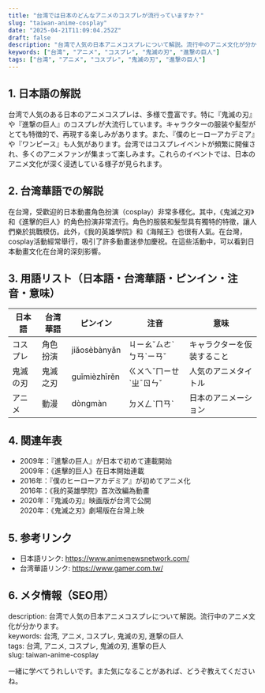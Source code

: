```yaml
---
title: "台湾では日本のどんなアニメのコスプレが流行っていますか？"
slug: "taiwan-anime-cosplay"
date: "2025-04-21T11:09:04.252Z"
draft: false
description: "台湾で人気の日本アニメコスプレについて解説。流行中のアニメ文化が分かります。"
keywords: ["台湾", "アニメ", "コスプレ", "鬼滅の刃", "進撃の巨人"]
tags: ["台湾", "アニメ", "コスプレ", "鬼滅の刃", "進撃の巨人"]
---
```


## 1. 日本語の解説  
台湾で人気のある日本のアニメコスプレは、多様で豊富です。特に『鬼滅の刃』や『進撃の巨人』のコスプレが大流行しています。キャラクターの服装や髪型がとても特徴的で、再現する楽しみがあります。また、『僕のヒーローアカデミア』や『ワンピース』も人気があります。台湾ではコスプレイベントが頻繁に開催され、多くのアニメファンが集まって楽しみます。これらのイベントでは、日本のアニメ文化が深く浸透している様子が見られます。

## 2. 台湾華語での解説  
在台灣，受歡迎的日本動畫角色扮演（cosplay）非常多樣化。其中，《鬼滅之刃》和《進擊的巨人》的角色扮演非常流行。角色的服裝和髮型具有獨特的特徵，讓人們樂於挑戰模仿。此外，《我的英雄學院》和《海賊王》也很有人氣。在台灣，cosplay活動經常舉行，吸引了許多動畫迷參加慶祝。在這些活動中，可以看到日本動畫文化在台灣的深刻影響。

## 3. 用語リスト（日本語・台湾華語・ピンイン・注音・意味）  

| 日本語      | 台湾華語      | ピンイン      | 注音       | 意味                       |
|-------------|-------------|-------------|------------|--------------------------|
| コスプレ    | 角色扮演     | jiăosèbànyăn | ㄐㄧㄠˇㄙㄜˋㄅㄢˋㄧㄢˇ | キャラクターを仮装すること |
| 鬼滅の刃    | 鬼滅之刃     | guǐmièzhīrěn | ㄍㄨㄟˇㄇㄧㄝˋㄓˉㄖㄣˇ | 人気のアニメタイトル       |
| アニメ      | 動漫         | dòngmàn      | ㄉㄨㄥˋㄇㄢˋ | 日本のアニメーション     |

## 4. 関連年表  
- 2009年：『進撃の巨人』が日本で初めて連載開始  
  2009年：《進擊的巨人》在日本開始連載  
- 2016年：『僕のヒーローアカデミア』が初めてアニメ化  
  2016年：《我的英雄學院》首次改編為動畫  
- 2020年：『鬼滅の刃』映画版が台湾で公開  
  2020年：《鬼滅之刃》劇場版在台灣上映  

## 5. 参考リンク  
- 日本語リンク: https://www.animenewsnetwork.com/  
- 台湾華語リンク: https://www.gamer.com.tw/  

## 6. メタ情報（SEO用）  
description: 台湾で人気の日本アニメコスプレについて解説。流行中のアニメ文化が分かります。  
keywords: 台湾, アニメ, コスプレ, 鬼滅の刃, 進撃の巨人  
tags: 台湾, アニメ, コスプレ, 鬼滅の刃, 進撃の巨人  
slug: taiwan-anime-cosplay

一緒に学べてうれしいです。また気になることがあれば、どうぞ教えてくださいね。